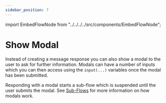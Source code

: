 ```yaml
---
sidebar_position: 7
---
```


import EmbedFlowNode from "../../../../src/components/EmbedFlowNode";

# Show Modal

Instead of creating a message response you can also show a modal to the user to ask for further information. Modals can have a number of inputs which you can then access using the `input(...)` variables once the modal has been submitted.

Responding with a modal starts a sub-flow which is suspended until the user submits the modal. See [Sub-Flows](/reference/sub-flows) for more information on how modals work.

<EmbedFlowNode type="suspend_response_modal" />
